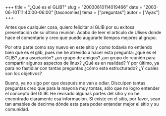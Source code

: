 +++
title = "¿Qué es el GLIB?"
slug = "20030610114019466"
date = "2003-06-10T11:40:00-06:00"
[taxonomies]
tema = ["preguntas"]
autor = ["Ayax"]
+++

Antes que cualquier cosa, quiero felicitar al GLIB por su exitosa
presentación de su última reunión. Acabo de leer el artículo de Ulises
donde hace el comentario y creo que puedo augúrarle tiempos mejores al
grupo.

Por otra parte como soy nuevo en este sitio y como todavía no entiendo
bien qué es el glib, pues me he atrevido a hacer esta pregunta: ¿qué es
el GLIB? ¿una asociación? ¿un grupo de amigos? ¿un grupo de reunión para
compartir algunos aspectos de linux? ¿Qué es en realidad? Y por último,
ya para no fastidiar con tantas preguntas ¿cómo esta estructurado? ¿Y
cuales son los objetivos?

<!-- more -->
Bueno, ya no sigo por que después me van a odiar. Disculpen tantas
preguntas creo que para la mayoría muy tontas, sólo que no logro
entender el concepto del GLIB. He revisado algunas partes del sitio y no
he encontrado claramente esa información. Si existe en el sitio, por
favor, sean tan amables de decirme dónde esta para poder entender mejor
el sitio y su comunidad.
